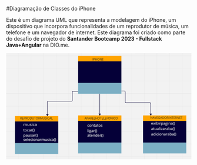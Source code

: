 #Diagramação de Classes do iPhone

Este é um diagrama UML que representa a modelagem do iPhone, um dispositivo que incorpora funcionalidades de um reprodutor de música, um telefone e um navegador de internet. Este diagrama foi criado como parte do desafio de projeto do **Santander Bootcamp 2023 - Fullstack Java+Angular** na DIO.me.

![iphone](https://github.com/BraynnerM/java-diagramacao-de-classes-do-iphone/blob/main/diagrama_iphone.png)
